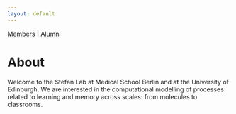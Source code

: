 ```yaml
---
layout: default
---
```


[Members](./members.md) |
[Alumni](./alumni.md)


# About


Welcome to the Stefan Lab at Medical School Berlin and at the University of Edinburgh. We are interested in the computational modelling of processes related to learning and memory across scales: from molecules to classrooms. 


